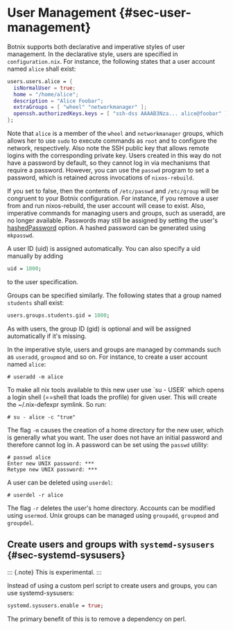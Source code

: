 # User Management {#sec-user-management}

Botnix supports both declarative and imperative styles of user
management. In the declarative style, users are specified in
`configuration.nix`. For instance, the following states that a user
account named `alice` shall exist:

```nix
users.users.alice = {
  isNormalUser = true;
  home = "/home/alice";
  description = "Alice Foobar";
  extraGroups = [ "wheel" "networkmanager" ];
  openssh.authorizedKeys.keys = [ "ssh-dss AAAAB3Nza... alice@foobar" ];
};
```

Note that `alice` is a member of the `wheel` and `networkmanager`
groups, which allows her to use `sudo` to execute commands as `root` and
to configure the network, respectively. Also note the SSH public key
that allows remote logins with the corresponding private key. Users
created in this way do not have a password by default, so they cannot
log in via mechanisms that require a password. However, you can use the
`passwd` program to set a password, which is retained across invocations
of `nixos-rebuild`.

If you set [](#opt-users.mutableUsers) to
false, then the contents of `/etc/passwd` and `/etc/group` will be congruent
to your Botnix configuration. For instance, if you remove a user from
[](#opt-users.users) and run nixos-rebuild, the user
account will cease to exist. Also, imperative commands for managing users and
groups, such as useradd, are no longer available. Passwords may still be
assigned by setting the user's
[hashedPassword](#opt-users.users._name_.hashedPassword) option. A
hashed password can be generated using `mkpasswd`.

A user ID (uid) is assigned automatically. You can also specify a uid
manually by adding

```nix
uid = 1000;
```

to the user specification.

Groups can be specified similarly. The following states that a group
named `students` shall exist:

```nix
users.groups.students.gid = 1000;
```

As with users, the group ID (gid) is optional and will be assigned
automatically if it's missing.

In the imperative style, users and groups are managed by commands such
as `useradd`, `groupmod` and so on. For instance, to create a user
account named `alice`:

```ShellSession
# useradd -m alice
```

To make all nix tools available to this new user use \`su - USER\` which
opens a login shell (==shell that loads the profile) for given user.
This will create the \~/.nix-defexpr symlink. So run:

```ShellSession
# su - alice -c "true"
```

The flag `-m` causes the creation of a home directory for the new user,
which is generally what you want. The user does not have an initial
password and therefore cannot log in. A password can be set using the
`passwd` utility:

```ShellSession
# passwd alice
Enter new UNIX password: ***
Retype new UNIX password: ***
```

A user can be deleted using `userdel`:

```ShellSession
# userdel -r alice
```

The flag `-r` deletes the user's home directory. Accounts can be
modified using `usermod`. Unix groups can be managed using `groupadd`,
`groupmod` and `groupdel`.

## Create users and groups with `systemd-sysusers` {#sec-systemd-sysusers}

::: {.note}
This is experimental.
:::

Instead of using a custom perl script to create users and groups, you can use
systemd-sysusers:

```nix
systemd.sysusers.enable = true;
```

The primary benefit of this is to remove a dependency on perl.
